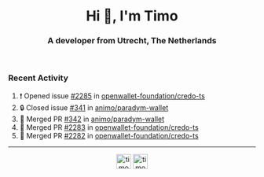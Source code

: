 <h1 align="center">Hi 👋, I'm Timo</h1>
<h3 align="center">A developer from Utrecht, The Netherlands</h3>
<br/>
<!-- https://github.com/rahuldkjain/github-profile-readme-generator --!>

<!--  <p align="left"><img src="https://github-readme-stats.vercel.app/api?username=timoglastra&show_icons=true&count_private=true&" alt="timoglastra" /></p> --!>

<!--
Github language stats
<p align="left"><img src="https://github-readme-stats.vercel.app/api/top-langs/?username=timoglastra&layout=compact" alt="timoglastra" /><p>
-->

<!-- Codestats language stats -->
<!-- <p align="left"><img src="https://codestats-readme.vercel.app/api/top-langs/?username=timoglastra&layout=compact&language_count=12" alt="timoglastra" /><p>    --!>
  
<h3>Recent Activity</h3>

<!--START_SECTION:activity-->
1. ❗ Opened issue [#2285](https://github.com/openwallet-foundation/credo-ts/issues/2285) in [openwallet-foundation/credo-ts](https://github.com/openwallet-foundation/credo-ts)
2. 🔒 Closed issue [#341](https://github.com/animo/paradym-wallet/issues/341) in [animo/paradym-wallet](https://github.com/animo/paradym-wallet)
3. 🎉 Merged PR [#342](https://github.com/animo/paradym-wallet/pull/342) in [animo/paradym-wallet](https://github.com/animo/paradym-wallet)
4. 🎉 Merged PR [#2283](https://github.com/openwallet-foundation/credo-ts/pull/2283) in [openwallet-foundation/credo-ts](https://github.com/openwallet-foundation/credo-ts)
5. 🎉 Merged PR [#2282](https://github.com/openwallet-foundation/credo-ts/pull/2282) in [openwallet-foundation/credo-ts](https://github.com/openwallet-foundation/credo-ts)
<!--END_SECTION:activity-->

---

<p align="center">
<a href="https://twitter.com/timoglastra" target="blank"><img align="center" src="https://cdn.jsdelivr.net/npm/simple-icons@3.0.1/icons/twitter.svg" alt="timoglastra" height="30" width="30" /></a>
<a href="https://linkedin.com/in/timoglastra" target="blank"><img align="center" src="https://cdn.jsdelivr.net/npm/simple-icons@3.0.1/icons/linkedin.svg" alt="timoglastra" height="30" width="30" /></a>
</p>



